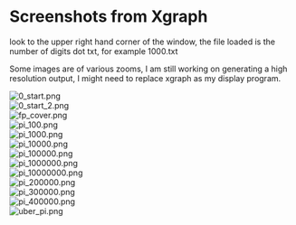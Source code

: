 # Screenshots from Xgraph #

look to the upper right hand corner of the window, the file loaded is the number of digits dot txt, for example 1000.txt

Some images are of various zooms, I am still working on generating a high resolution output, I might need to replace xgraph as my display program.

<img src='http://artofconfusion.org/pi/0_start.png' alt='0_start.png' title='0_start.png'><br>
<img src='http://artofconfusion.org/pi/0_start_2.png' alt='0_start_2.png' title='0_start_2.png'><br>
<img src='http://artofconfusion.org/pi/fp_cover.png' alt='fp_cover.png' title='fp_cover.png'><br>
<img src='http://artofconfusion.org/pi/pi_100.png' alt='pi_100.png' title='pi_100.png'><br>
<img src='http://artofconfusion.org/pi/pi_1000.png' alt='pi_1000.png' title='pi_1000.png'><br>
<img src='http://artofconfusion.org/pi/pi_10000.png' alt='pi_10000.png' title='pi_10000.png'><br>
<img src='http://artofconfusion.org/pi/pi_100000.png' alt='pi_100000.png' title='pi_100000.png'><br>
<img src='http://artofconfusion.org/pi/pi_1000000.png' alt='pi_1000000.png' title='pi_1000000.png'><br>
<img src='http://artofconfusion.org/pi/pi_10000000.png' alt='pi_10000000.png' title='pi_10000000.png'><br>
<img src='http://artofconfusion.org/pi/pi_200000.png' alt='pi_200000.png' title='pi_200000.png'><br>
<img src='http://artofconfusion.org/pi/pi_300000.png' alt='pi_300000.png' title='pi_300000.png'><br>
<img src='http://artofconfusion.org/pi/pi_400000.png' alt='pi_400000.png' title='pi_400000.png'><br>
<img src='http://artofconfusion.org/pi/uber_pi.png' alt='uber_pi.png' title='uber_pi.png'><br>